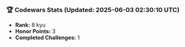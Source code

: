 ### 🏆 Codewars Stats (Updated: 2025-06-03 02:30:10 UTC)

- **Rank:** 8 kyu
- **Honor Points:** 3
- **Completed Challenges:** 1
